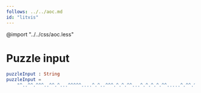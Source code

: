 ```yaml
---
follows: ../../aoc.md
id: "litvis"
---
```


@import "../../css/aoc.less"

# Puzzle input

```elm {l=hidden r}
puzzleInput : String
puzzleInput =
    "^..^^.^^^..^^.^...^^^^^....^.^..^^^.^.^.^^...^.^.^.^.^^.....^.^^.^.^.^.^.^.^^..^^^^^...^.....^....^."
```
